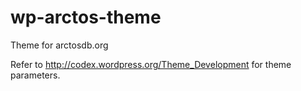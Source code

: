 wp-arctos-theme
===============

Theme for arctosdb.org

Refer to http://codex.wordpress.org/Theme_Development for theme parameters.
